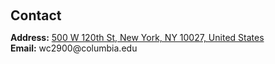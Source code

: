 <h1 id="contact"></h1>

<h2 style="margin: 60px 0px 10px;">Contact</h2>

<p><strong>Address:</strong> <a href="https://www.google.com/maps/place/Columbia+University:+Civil+Engineering+and+Engineering+Mechanics/@40.8094069,-73.9624821,17z/data=!3m1!4b1!4m6!3m5!1s0x89c2f63fd917b553:0x854a1b3328d5cbfa!8m2!3d40.8094069!4d-73.9599072!16s%2Fg%2F1tfdzspf?entry=ttu">500 W 120th St, New York, NY 10027, United States</a>
<br />
<strong>Email:</strong> <email>wc2900@columbia.edu</email>
